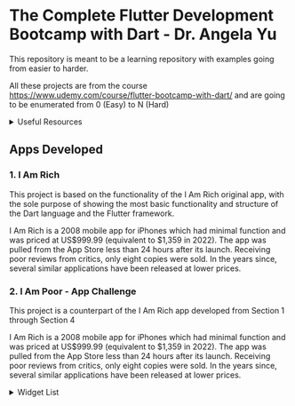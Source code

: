 # The Complete Flutter Development Bootcamp with Dart - Dr. Angela Yu

This repository is meant to be a learning repository with examples going from easier to harder.

All these projects are from the course https://www.udemy.com/course/flutter-bootcamp-with-dart/ and are going to be enumerated from 0 (Easy) to N (Hard)

<details>
  <summary>Useful Resources</summary>
   
   1. <a href="https://icons8.com/">Iconos8</a>
   2. <a href="https://www.vecteezy.com/">Vecteezy</a>
   3. <a href="https://www.canva.com/">Canva</a>
</details>

## Apps Developed
### 1. I Am Rich
This project is based on the functionality of the I Am Rich original app, with the sole purpose of showing the most basic functionality and structure of the Dart language and the Flutter framework.

I Am Rich is a 2008 mobile app for iPhones which had minimal function and was priced at US$999.99 (equivalent to $1,359 in 2022). The app was pulled from the App Store less than 24 hours after its launch. Receiving poor reviews from critics, only eight copies were sold. In the years since, several similar applications have been released at lower prices.

### 2. I Am Poor - App Challenge
This project is a counterpart of the I Am Rich app developed from Section 1 through Section 4

I Am Rich is a 2008 mobile app for iPhones which had minimal function and was priced at US$999.99 (equivalent to $1,359 in 2022). The app was pulled from the App Store less than 24 hours after its launch. Receiving poor reviews from critics, only eight copies were sold. In the years since, several similar applications have been released at lower prices.

<details>
  <summary>Widget List</summary>
  
  #### Video 24. Creating a New Flutter Project from Scratch
  1. <a class="documentation" href="https://api.flutter.dev/flutter/material/MaterialApp-class.html">MaterialApp()</a>
  2. <a class="documentation" href="https://api.flutter.dev/flutter/widgets/Center-class.html">Center()</a>
     * child: <a class="documentation" href="https://api.flutter.dev/flutter/widgets/Text-class.html">Text()</a>

  Code Added/Modified
  ```
    void main() {
        runApp(
            const MaterialApp(
                home: Center(
                child: Text('Hello World'),
                ),
            ),
        );
    }
  ```

  #### 26. Scaffolding a Flutter App
  1. <a href="https://api.flutter.dev/flutter/material/Scaffold-class.html">Scaffold()</a>
     * <a href="https://api.flutter.dev/flutter/material/AppBar-class.html">AppBar()</a>
         * title: Center(child: Text())
         * backgroundColor: <a href="https://api.flutter.dev/flutter/material/Colors-class.html">Colors</a>
     * body: <a href="https://api.flutter.dev/flutter/widgets/Image-class.html">Image()</a>
         * image: NetworkImage('url')
     * backgroundColor: Colors.blueGrey[200]

  Code Added/Modified
  ```
    void main() {
        runApp(
            MaterialApp(
                home: Scaffold(
                    appBar: AppBar(
                    title: Center(
                        child: Text("I Am Rich"),
                    ),
                    backgroundColor: Colors.blueGrey[900],
                    ),
                    body: Center(
                        child: Image(
                            image: NetworkImage(
                                'https://camo.githubusercontent.com/dc130e15e764a2ce83daf7503c9b73e5ee349259ceb82b4a0f393339289f8564/68747470733a2f2f63646e2d696d616765732d312e6d656469756d2e636f6d2f6d61782f313230302f312a352d616f4b3849426d58766535776842514d393047412e706e67'))),
                    backgroundColor: Colors.blueGrey[200],
                ),
            ),
        );
    }
  ```

  #### 27. Working with Assets in Flutter & the Pubspec file
  1. Image()
     * AssetImage('images/diamond.png'),
  * Notes:
     * To add images to the project you have to modify the pubspec.yaml by adding an <i>assets</i> section as a child of the flutter section

  #### Section 4: Running Your App on a Physical Device
  1. Enable Developer Mode
     * Settings > Search for Build number
     * Tap the Build Number until you get the pop up saying that you're now a developer
  2. Go to Developer options and enable USB Debugging
  3. Connect the Phone with USB
  4. Trust Your Computer if Prompted
  5. Run App in your Phone

  * Notes:
     * If needed you can check -> <a href="https://blog.londonappbrewery.com/troubleshooting-android-device-testing-on-windows-a2b5d779df08">Troubleshooting Android Device Testing</a>
     * Troubleshooting MIUI 9 and above
         1. Settings -> Additional Settings -> Developer options ->
         2. Turn off "MIUI optimization" and Restart
         3. Turn On "USB Debugging"
         4. Turn On "Install via USB"
         5. MTP(Media Transfer Protocol) is the default mode.
         6. Works even in MTP in some cases
         7. Set USB Configuration to Charging
  #### Section 5: I Am Poor - App Challenge
  Using what you have learnt from the I Am Rich app, you'll be building a simple Flutter app from scratch. If you head over to this link, you can download the Widget tree structure:

  <a href="https://drive.google.com/uc?export=download&id=1DcvqcMiRD9GA9Cci9akfSMDfPd9Nrn3e">Widget Tree Structure</a>

  Using the Widget tree structure, create an app called I Am Poor, using everything you have learnt so far. Try to customise the app as much as you can to make it your own!

  You can use your own images, or simply find one from the internet.

</details>